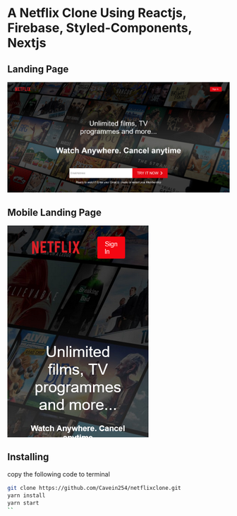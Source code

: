 # A Netflix Clone Using Reactjs, Firebase, Styled-Components, Nextjs

## Landing Page
![Landing Page](./src/imgs/full1.png?raw=true "Landing Page")

## Mobile Landing Page

![Landing Page](./src/imgs/mobile_one.png?raw=true "Title")

## Installing
copy the following code to terminal

```bash
git clone https://github.com/Cavein254/netflixclone.git
yarn install
yarn start
``
